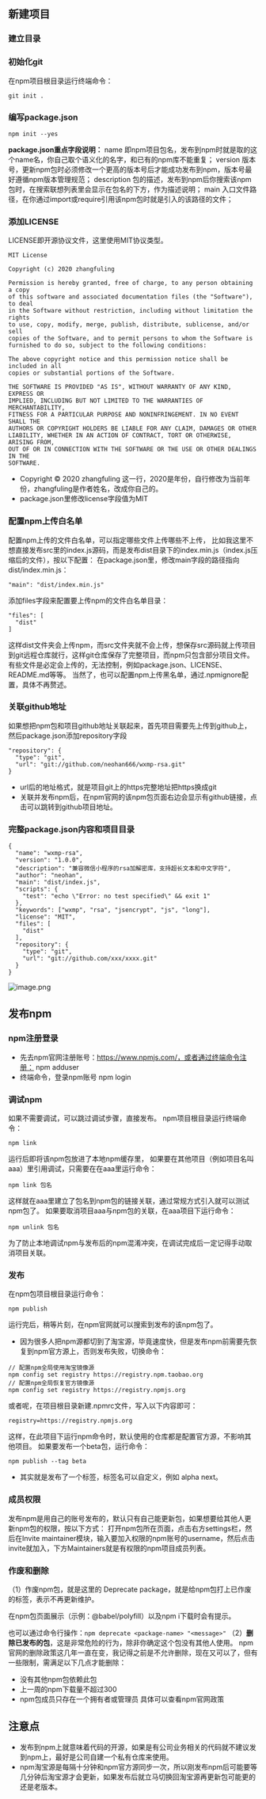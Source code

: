 ## 新建项目
### 建立目录
### 初始化git
在npm项目根目录运行终端命令：
```
git init .
```
### 编写package.json
```
npm init --yes
```
**package.json重点字段说明：**
name 即npm项目包名，发布到npm时就是取的这个name名，你自己取个语义化的名字，和已有的npm库不能重复；
version 版本号，更新npm包时必须修改一个更高的版本号后才能成功发布到npm，版本号最好遵循npm版本管理规范；
description 包的描述，发布到npm后你搜索该npm包时，在搜索联想列表里会显示在包名的下方，作为描述说明；
main 入口文件路径，在你通过import或require引用该npm包时就是引入的该路径的文件；
### 添加LICENSE
LICENSE即开源协议文件，这里使用MIT协议类型。
```
MIT License

Copyright (c) 2020 zhangfuling

Permission is hereby granted, free of charge, to any person obtaining a copy
of this software and associated documentation files (the "Software"), to deal
in the Software without restriction, including without limitation the rights
to use, copy, modify, merge, publish, distribute, sublicense, and/or sell
copies of the Software, and to permit persons to whom the Software is
furnished to do so, subject to the following conditions:

The above copyright notice and this permission notice shall be included in all
copies or substantial portions of the Software.

THE SOFTWARE IS PROVIDED "AS IS", WITHOUT WARRANTY OF ANY KIND, EXPRESS OR
IMPLIED, INCLUDING BUT NOT LIMITED TO THE WARRANTIES OF MERCHANTABILITY,
FITNESS FOR A PARTICULAR PURPOSE AND NONINFRINGEMENT. IN NO EVENT SHALL THE
AUTHORS OR COPYRIGHT HOLDERS BE LIABLE FOR ANY CLAIM, DAMAGES OR OTHER
LIABILITY, WHETHER IN AN ACTION OF CONTRACT, TORT OR OTHERWISE, ARISING FROM,
OUT OF OR IN CONNECTION WITH THE SOFTWARE OR THE USE OR OTHER DEALINGS IN THE
SOFTWARE.
```

- Copyright © 2020 zhangfuling 这一行，2020是年份，自行修改为当前年份，zhangfuling是作者姓名，改成你自己的。
- package.json里修改license字段值为MIT
### 配置npm上传白名单
配置npm上传的文件白名单，可以指定哪些文件上传哪些不上传，
比如我这里不想直接发布src里的index.js源码，而是发布dist目录下的index.min.js（index.js压缩后的文件），按以下配置：
在package.json里，修改main字段的路径指向dist/index.min.js：
```
"main": "dist/index.min.js"
```
添加files字段来配置要上传npm的文件白名单目录：
```
"files": [
  "dist"
]
```
这样dist文件夹会上传npm，而src文件夹就不会上传，想保存src源码就上传项目到git远程仓库就行，这样git仓库保存了完整项目，而npm只包含部分项目文件。
有些文件是必定会上传的，无法控制，例如package.json、LICENSE、README.md等等。
当然了，也可以配置npm上传黑名单，通过.npmignore配置，具体不再赘述。
### 关联github地址
如果想把npm包和项目github地址关联起来，首先项目需要先上传到github上，然后package.json添加repository字段
```
"repository": {
  "type": "git",
  "url": "git://github.com/neohan666/wxmp-rsa.git"
}
```

- url后的地址格式，就是项目git上的https完整地址把https换成git
- 关联并发布npm后，在npm官网的该npm包页面右边会显示有github链接，点击可以跳转到github项目地址。
### 完整package.json内容和项目目录
```
{
  "name": "wxmp-rsa",
  "version": "1.0.0",
  "description": "兼容微信小程序的rsa加解密库，支持超长文本和中文字符",
  "author": "neohan",
  "main": "dist/index.js",
  "scripts": {
    "test": "echo \"Error: no test specified\" && exit 1"
  },
  "keywords": ["wxmp", "rsa", "jsencrypt", "js", "long"],
  "license": "MIT",
  "files": [
    "dist"
  ],
  "repository": {
    "type": "git",
    "url": "git://github.com/xxx/xxxx.git"
  }
}
```
![image.png](https://cdn.nlark.com/yuque/0/2022/png/292785/1654762576220-ebfb1f80-d712-40a0-b72d-bfd8ba615d11.png#clientId=ue306e734-9531-4&from=paste&height=199&id=u6053376a&name=image.png&originHeight=199&originWidth=191&originalType=binary&ratio=1&rotation=0&showTitle=false&size=10479&status=done&style=none&taskId=ub635b870-6084-429d-a098-02326c571b2&title=&width=191)
## 发布npm
### npm注册登录

- 先去npm官网注册账号：https://www.npmjs.com/，或者通过终端命令注册： npm adduser
- 终端命令，登录npm账号 npm login
### 调试npm 
如果不需要调试，可以跳过调试步骤，直接发布。
npm项目根目录运行终端命令：
```
npm link
```
运行后即将该npm包放进了本地npm缓存里， 
如果要在其他项目（例如项目名叫aaa）里引用调试，只需要在在aaa里运行命令：
```
npm link 包名
```
这样就在aaa里建立了包名到npm包的链接关联，通过常规方式引入就可以测试npm包了。
如果要取消项目aaa与npm包的关联，在aaa项目下运行命令：
```
npm unlink 包名
```
为了防止本地调试npm与发布后的npm混淆冲突，在调试完成后一定记得手动取消项目关联。
### 发布
在npm包项目根目录运行命令：
```
npm publish
```
运行完后，稍等片刻，在npm官网就可以搜索到发布的该npm包了。

- 因为很多人把npm源都切到了淘宝源，毕竟速度快，但是发布npm前需要先恢复到npm官方源上，否则发布失败，切换命令：
```
// 配置npm全局使用淘宝镜像源
npm config set registry https://registry.npm.taobao.org
// 配置npm全局恢复官方镜像源
npm config set registry https://registry.npmjs.org
```
或者呢，在项目根目录新建.npmrc文件，写入以下内容即可：
```
registry=https://registry.npmjs.org
```
这样，在此项目下运行npm命令时，默认使用的仓库都是配置官方源，不影响其他项目。
如果要发布一个beta包，运行命令：
```
npm publish --tag beta
```

- 其实就是发布了一个标签，标签名可以自定义，例如 alpha next。
### 成员权限
发布npm是用自己的账号发布的，默认只有自己能更新包，如果想要给其他人更新npm包的权限，按以下方式：
打开npm包所在页面，点击右方settings栏，然后在Invite maintainer模块，输入要加入权限的npm账号的username，然后点击invite就加入，下方Maintainers就是有权限的npm项目成员列表。
### 作废和删除
（1）作废npm包，就是这里的 Deprecate package，就是给npm包打上已作废的标签，表示不再更新维护。

在npm包页面展示（示例：@babel/polyfill）以及npm i下载时会有提示。

也可以通过命令行操作：```npm deprecate <package-name> "<message>"```
（2）**删除已发布的包**，这是非常危险的行为，除非你确定这个包没有其他人使用。
npm官网的删除政策这几年一直在变，我记得之前是不允许删除，现在又可以了，但有一些限制，需满足以下几点才能删除：

- 没有其他npm包依赖此包
- 上一周的npm下载量不超过300
- npm包成员只存在一个拥有者或管理员
具体可以查看npm官网政策
## 注意点

- 发布到npm上就意味着代码的开源，如果是有公司业务相关的代码就不建议发到npm上，最好是公司自建一个私有仓库来使用。
- npm淘宝源是每隔十分钟和npm官方源同步一次，所以刚发布npm后可能要等几分钟后淘宝源才会更新，如果发布后就立马切换回淘宝源再更新包可能更的还是老版本。
